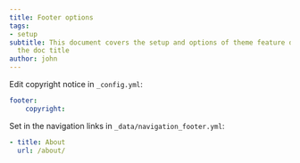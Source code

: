 ```yaml
---
title: Footer options
tags:
- setup
subtitle: This document covers the setup and options of theme feature described in
  the doc title
author: john
---
```


Edit copyright notice in `_config.yml`:
```yaml
footer:
    copyright:
```

Set in the navigation links in `_data/navigation_footer.yml`:
```yaml
- title: About
  url: /about/
```
